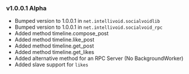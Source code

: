 ### v1.0.0.1 Alpha
 - Bumped version to 1.0.0.1 in `net.intellivoid.socialvoidlib`
 - Bumped version to 1.0.0.1 in `net.intellivoid.socialvoid_rpc`
 - Added method timeline.compose_post
 - Added method timeline.like_post
 - Added method timeline.get_post
 - Added method timeline.get_likes
 - Added alternative method for an RPC Server (No BackgroundWorker)
 - Added slave support for `likes`